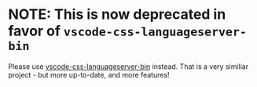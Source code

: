 # NOTE: This is now deprecated in favor of `vscode-css-languageserver-bin`

Please use [vscode-css-languageserver-bin](https://github.com/vscode-langservers/vscode-css-languageserver-bin) instead. That is a very similiar project - but more up-to-date, and more features!
